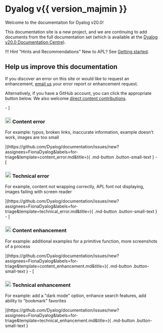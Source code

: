 # Dyalog v{{ version_majmin }}

Welcome to the documentaiton for Dyalog v20.0!

This documentation site is a new project, and we are continuing to add documents from the full documentation set (which is available at the [Dyalog v20.0 Documentation Centre](https://www.dyalog.com/documentation_200.htm)).

!!! Hint "Hints and Recommendations"
    New to APL? See [Getting started](https://www.dyalog.com/getting-started.htm).

## Help us improve this documentation

If you discover an error on this site or would like to request an enhancement, [email us](mailto:docs@dyalog.com) your error report or enhancement request.

Alternatively, if you have a GitHub account, you can click the appropriate button below. We also welcome [direct content contributions](https://github.com/Dyalog/documentation/blob/main/CONTRIBUTE.md).

<div class="grid cards" markdown>
- [<h3><img alt="" height="20" src="/img/icon_gitissue-error-in-content.svg"> Content error</h3><p>For example: typos, broken links, inaccurate information, example doesn't work, images are too small</p>](https://github.com/Dyalog/documentation/issues/new?assignees=FionaDyalog&labels=for-triage&template=content_error.md&title=){ .md-button .button-small-text }
- [<h3><img alt="" height="20" src="/img/icon_gitissue-technical-error.svg"> Technical error</h3><p>For example, content not wrapping correctly, APL font not displaying, images failing with screen reader</p>](https://github.com/Dyalog/documentation/issues/new?assignees=FionaDyalog&labels=for-triage&template=technical_error.md&title=){ .md-button .button-small-text }
- [<h3><img alt="" height="20" src="/img/icon_gitissue-request-content-enhancement.svg"> Content enhancement</h3><p>For example: additional examples for a primitive function, more screenshots of a process</p>](https://github.com/Dyalog/documentation/issues/new?assignees=FionaDyalog&labels=for-triage&template=content_enhancement.md&title=){ .md-button .button-small-text }
- [<h3><img alt="" height="20" src="/img/icon_gitissue-request-technical-enhancement.svg"> Technical enhancement</h3><p>For example: add a "dark mode" option, enhance search features, add ability to "bookmark" favorites</p>](https://github.com/Dyalog/documentation/issues/new?assignees=FionaDyalog&labels=for-triage&template=technical_enhancement.md&title=){ .md-button .button-small-text }
</div>
